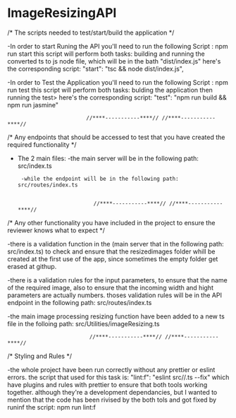 # ImageResizingAPI

/* The scripts needed to test/start/build the application */

-In order to start Runing the API you'll need to run the following Script : npm run start this script will perform both tasks: building and running the converted ts to js node file, which will be in the bath "dist/index.js" here's the corresponding script: "start": "tsc && node dist/index.js",

-In order to Test the Application you'll need to run the following Script : npm run test this script will perform both tasks: bulding the application then running the test>
here's the corresponding script: "test": "npm run build && npm run jasmine"

                             //****-----------****// //****-----------****//
                             
/* Any endpoints that should be accessed to test that you have created the required functionality */

- The 2 main files:
       -the main server will be in the following path: src/index.ts
       
       -while the endpoint will be in the following path: src/routes/index.ts


                              //****-----------****// //****-----------****//
                              
/* Any other functionality you have included in the project to ensure the reviewer knows what to expect */

-there is a validation function in the (main server that in the following path: src/index.ts) to check and ensure that the resizedimages folder whill be created at the first use of the app, since sometimes the empty folder get erased at githup.

-there is a validation rules for the input parameters, to ensure that the name of the required image, also to ensure that the incoming width and hight parameters are actually numbers. thoses validation rules will be in the API endpoint in the following path: src/routes/index.ts

-the main image processing resizing function have been added to a new ts file in the folloing path: src/Utilities/imageResizing.ts

                              //****-----------****// //****-----------****//

 /* Styling and Rules */

-the whole project have been run correctly without any prettier or eslint errors. the script that used for this task is: "lint:f": "eslint src//.ts --fix" which have plugins and rules with prettier to ensure that both tools working together. although they're a development dependancies, but I wanted to mention that the code has been rivised by the both tols and got fixed by runinf the script: npm run lint:f
